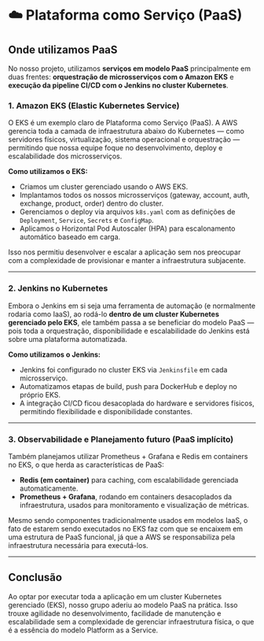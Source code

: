 # ☁️ Plataforma como Serviço (PaaS)

## Onde utilizamos PaaS

No nosso projeto, utilizamos **serviços em modelo PaaS** principalmente em duas frentes: **orquestração de microsserviços com o Amazon EKS** e **execução da pipeline CI/CD com o Jenkins no cluster Kubernetes**.

### 1. Amazon EKS (Elastic Kubernetes Service)

O EKS é um exemplo claro de Plataforma como Serviço (PaaS). A AWS gerencia toda a camada de infraestrutura abaixo do Kubernetes — como servidores físicos, virtualização, sistema operacional e orquestração — permitindo que nossa equipe foque no desenvolvimento, deploy e escalabilidade dos microsserviços.

**Como utilizamos o EKS:**
- Criamos um cluster gerenciado usando o AWS EKS.
- Implantamos todos os nossos microsserviços (gateway, account, auth, exchange, product, order) dentro do cluster.
- Gerenciamos o deploy via arquivos `k8s.yaml` com as definições de `Deployment`, `Service`, `Secrets` e `ConfigMap`.
- Aplicamos o Horizontal Pod Autoscaler (HPA) para escalonamento automático baseado em carga.

Isso nos permitiu desenvolver e escalar a aplicação sem nos preocupar com a complexidade de provisionar e manter a infraestrutura subjacente.

---

### 2. Jenkins no Kubernetes

Embora o Jenkins em si seja uma ferramenta de automação (e normalmente rodaria como IaaS), ao rodá-lo **dentro de um cluster Kubernetes gerenciado pelo EKS**, ele também passa a se beneficiar do modelo PaaS — pois toda a orquestração, disponibilidade e escalabilidade do Jenkins está sobre uma plataforma automatizada.

**Como utilizamos o Jenkins:**
- Jenkins foi configurado no cluster EKS via `Jenkinsfile` em cada microsserviço.
- Automatizamos etapas de build, push para DockerHub e deploy no próprio EKS.
- A integração CI/CD ficou desacoplada do hardware e servidores físicos, permitindo flexibilidade e disponibilidade constantes.

---

### 3. Observabilidade e Planejamento futuro (PaaS implícito)

Também planejamos utilizar Prometheus + Grafana e Redis em containers no EKS, o que herda as características de PaaS:

- **Redis (em container)** para caching, com escalabilidade gerenciada automaticamente.
- **Prometheus + Grafana**, rodando em containers desacoplados da infraestrutura, usados para monitoramento e visualização de métricas.

Mesmo sendo componentes tradicionalmente usados em modelos IaaS, o fato de estarem sendo executados no EKS faz com que se encaixem em uma estrutura de PaaS funcional, já que a AWS se responsabiliza pela infraestrutura necessária para executá-los.

---

## Conclusão

Ao optar por executar toda a aplicação em um cluster Kubernetes gerenciado (EKS), nosso grupo aderiu ao modelo PaaS na prática. Isso trouxe agilidade no desenvolvimento, facilidade de manutenção e escalabilidade sem a complexidade de gerenciar infraestrutura física, o que é a essência do modelo Platform as a Service.

